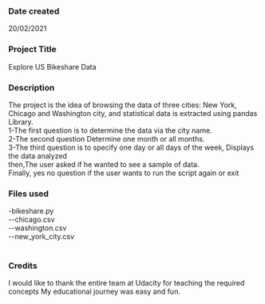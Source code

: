 ### Date created
20/02/2021

### Project Title
Explore US Bikeshare Data
<br>
### Description
The project is the idea of browsing the data of three cities: New York, Chicago and Washington city, and  statistical data is extracted using pandas Library.
<br>
1-The first question is to determine the data via the city name.<br>
2-The second question Determine one month or all months.<br>
3-The third question is to specify one day or all days of the week,
Displays the data analyzed<br>
then,The user asked if he wanted to see a sample of data.
<br>
Finally, yes no question if the user wants to run the script again or exit
<br>
### Files used
-bikeshare.py<br>
--chicago.csv<br>
--washington.csv<br>
--new_york_city.csv<br>
<br>
### Credits
I would like to thank the entire team at Udacity for teaching the required concepts My educational journey was easy and fun.


